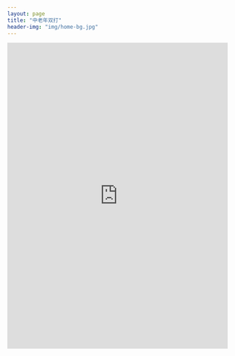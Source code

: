 ```yaml
---
layout: page
title: "中老年双打"
header-img: "img/home-bg.jpg"
---
```


<iframe src="http://actc.challonge.com/actc2019_ds/module" width="100%" height="700" frameborder="0" scrolling="auto" allowtransparency="true"></iframe>

